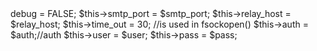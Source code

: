 <?php

/**
 * email smtp （support php7）
 *
 * Modified by: Reson 2017/06
 * UPDATE:
 * 1、change ereg to preg_match；change ereg_replace to preg_replace.
 * 2、change var to public/private.
 *
 * More: http://www.daixiaorui.com
 *
 */


class Smtp
{
    /* Public Variables */
    public $smtp_port;

    public $time_out;

    public $host_name;

    public $log_file;

    public $relay_host;

    public $debug;

    public $auth;

    public $user;

    public $pass;

    /* Private Variables */
    private $sock;

    /* Constractor */
    function __construct($relay_host = "", $smtp_port = 25,$auth = false,$user,$pass)
    {
        $this->debug = FALSE;

        $this->smtp_port = $smtp_port;

        $this->relay_host = $relay_host;

        $this->time_out = 30; //is used in fsockopen()


        $this->auth = $auth;//auth

        $this->user = $user;

        $this->pass = $pass;
